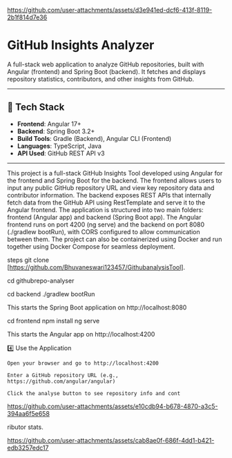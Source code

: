 

https://github.com/user-attachments/assets/d3e941ed-dcf6-413f-8119-2b1f814d7e36


# GitHub Insights Analyzer

A full-stack web application to analyze GitHub repositories, built with Angular (frontend) and Spring Boot (backend). It fetches and displays repository statistics, contributors, and other insights from GitHub.

---

## 🚀 Tech Stack

- **Frontend**: Angular 17+
- **Backend**: Spring Boot 3.2+
- **Build Tools**: Gradle (Backend), Angular CLI (Frontend)
- **Languages**: TypeScript, Java
- **API Used**: GitHub REST API v3

---



This project is a full-stack GitHub Insights Tool developed using Angular for the frontend and Spring Boot for the backend. The frontend allows users to input any public GitHub repository URL and view key repository data and contributor information. The backend exposes REST APIs that internally fetch data from the GitHub API using RestTemplate and serve it to the Angular frontend. The application is structured into two main folders: frontend (Angular app) and backend (Spring Boot app). The Angular frontend runs on port 4200 (ng serve) and the backend on port 8080 (./gradlew bootRun), with CORS configured to allow communication between them. The project can also be containerized using Docker and run together using Docker Compose for seamless deployment.


steps
git clone [https://github.com/Bhuvaneswari123457/GithubanalysisTool].



cd githubrepo-analyser

cd backend
./gradlew bootRun

This starts the Spring Boot application on http://localhost:8080

cd frontend
npm install
ng serve

This starts the Angular app on http://localhost:4200


4️⃣ Use the Application

    Open your browser and go to http://localhost:4200

    Enter a GitHub repository URL (e.g., https://github.com/angular/angular)

    Click the analyse button to see repository info and cont

https://github.com/user-attachments/assets/e10cdb94-b678-4870-a3c5-394aa6f5e658

ributor stats.




https://github.com/user-attachments/assets/cab8ae0f-686f-4dd1-b421-edb3257edc17







